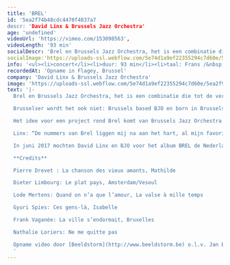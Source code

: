 ```yaml
---
title: 'BREL'
id: '5ea2f74b48cdc4470f4837a7
descr: 'David Linx & Brussels Jazz Orchestra'
age: 'undefined'
videoUrl: 'https://vimeo.com/153098563',
videoLength: '93 min'
socialDescr: 'Brel en Brussels Jazz Orchestra, het is een combinatie die tot de verbeelding spreekt. Voeg daar de internationaal gerenommeerde vocalist David Linx aan toe en je hebt een muzikaal project met vijfsterrenkwaliteit. Linx: “De nummers van Brel liggen mij na aan het hart, al mijn favorieten werden geselecteerd voor dit project. Wat het extra plezierig maakt voor mij is dat Brel zo vaak zingt over de drie steden waar ik heb gewoond (Brussel en Amsterdam) of en nu nog woon (Parijs).”'
socialImage:'https://uploads-ssl.webflow.com/5e74d1a9ef22355294c7d60e/5ea2f9861a5ba3271004e393_BrusselJazzOrchestra_BREL%20(2).jpg'
info: '<ul><li>concert</li><li>duur: 93 min</li><li>taal: Frans /&nbsp;Nederlands</li><li><a href="https://www.brusselsjazzorchestra.com" target="_blank">Brussels Jazz Orchestra</a></li></ul>'
recordedAt: 'Opname in Flagey, Brussel'
company: 'David Linx & Brussels Jazz Orchestra'
image: 'https://uploads-ssl.webflow.com/5e74d1a9ef22355294c7d60e/5ea2f9861a5ba3271004e393_BrusselJazzOrchestra_BREL%20(2).jpg'
text: '|-
  Brel en Brussels Jazz Orchestra, het is een combinatie die tot de verbeelding spreekt. Voeg daar de internationaal gerenommeerde vocalist David Linx aan toe en je hebt een muzikaal project met vijfsterrenkwaliteit.

  Brusselser wordt het ook niet: Brussels based BJO en born in Brussels David Linx brengen de muziek van Brusselaar Jacques Brel. BJO musici Frank Vaganée, Dieter Limbourg, Lode Mertens, Gyuri Spies, Nathalie Loriers en Pierre Drevet arrangeerden chansons van Jacques Brel voor groot jazzorkest en David Linx. La chanson des vieux amants, Bruxelles, Le plat pays, La valse à mille temps en andere klassiekers van Brel alsof het pure jazz standards zijn: du jamais vu!

  Het idee voor een project rond Brel komt van Brussels Jazz Orchestra. Na 2 succesvolle samenwerkingen met de Parijse Belg David Linx, één van de grootste jazz vocalisten van het moment, lag het voor de hand om opnieuw met David in zee te gaan. Linx nam in het verleden één nummer van Brel op en toerde recent met muziek van Claude Nougaro, een Franse chansonnier die dicht bij de jazz aanleunde. Zingen en swingen in het Frans is voor Linx evident. Nochtans zal hij twee nummers in een Engelse versie brengen: Amsterdam in de versie van David Bowie en Isabelle.

  Linx: “De nummers van Brel liggen mij na aan het hart, al mijn favorieten werden geselecteerd voor dit project. Wat het extra plezierig maakt voor mij is dat Brel zo vaak zingt over de drie steden waar ik heb gewoond (Brussel en Amsterdam) of en nu nog woon (Parijs).”

  In juni 2017 mochten David Linx en BJO voor het album BREL de Nederlandse Edison Jazz/World Award 2017 in de categorie “Jazz Vocaal” in ontvangst nemen.

  **Credits**

  Pierre Drevet : La chanson des vieux amants, Mathilde

  Dieter Limbourg: Le plat pays, Amsterdam/Vesoul

  Lode Mertens: Quand on n’a que l’amour, La valse à mille temps

  Gyuri Spies: Ces gens-là, Isabelle

  Frank Vaganée: La ville s’endormait, Bruxelles

  Nathalie Loriers: Ne me quitte pas

  Opname video door [Beeldstorm](http://www.beeldstorm.be) o.l.v. Jan Bosteels, in Flagey (Brussel) tijdens Brussels Jazz Festival (2016)
  ‍'
---
```

